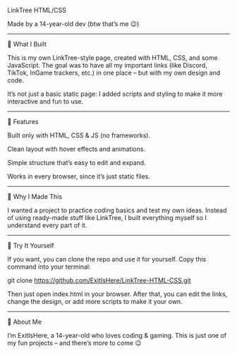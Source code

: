 LinkTree HTML/CSS

Made by a 14-year-old dev (btw that’s me 😉)


---

📖 What I Built

This is my own LinkTree-style page, created with HTML, CSS, and some JavaScript.
The goal was to have all my important links (like Discord, TikTok, InGame trackers, etc.) in one place – but with my own design and code.

It’s not just a basic static page: I added scripts and styling to make it more interactive and fun to use.


---

🎨 Features

Built only with HTML, CSS & JS (no frameworks).

Clean layout with hover effects and animations.

Simple structure that’s easy to edit and expand.

Works in every browser, since it’s just static files.



---

🔧 Why I Made This

I wanted a project to practice coding basics and test my own ideas.
Instead of using ready-made stuff like LinkTree, I built everything myself so I understand every part of it.


---

🚀 Try It Yourself

If you want, you can clone the repo and use it for yourself. Copy this command into your terminal:

git clone https://github.com/ExitIsHere/LinkTree-HTML-CSS.git

Then just open index.html in your browser.
After that, you can edit the links, change the design, or add more scripts to make it your own.


---

👤 About Me

I’m ExitIsHere, a 14-year-old who loves coding & gaming.
This is just one of my fun projects – and there’s more to come 😉

